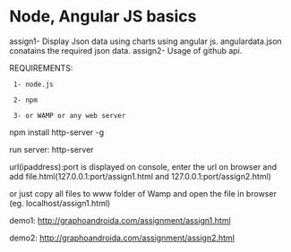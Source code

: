 # Node, Angular JS basics

assign1- Display Json data using charts using angular js. angulardata.json conatains the required json data.
assign2- Usage of github api.

REQUIREMENTS:

     1- node.js
     
     2- npm
     
     3- or WAMP or any web server


npm install http-server -g

run server: http-server


url(ipaddress):port is displayed on console, enter the url on browser and add  file.html(127.0.0.1:port/assign1.html and 127.0.0.1:port/assign2.html)


or just copy all files to www folder of Wamp and open the file in browser (eg. localhost/assign1.html)



demo1: http://graphoandroida.com/assignment/assign1.html

demo2: http://graphoandroida.com/assignment/assign2.html
